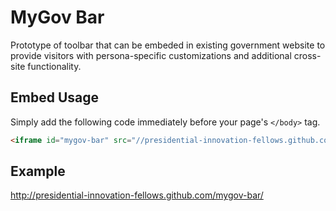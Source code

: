MyGov Bar
=========

Prototype of toolbar that can be embeded in existing government website to provide visitors with persona-specific customizations and additional cross-site functionality.

Embed Usage
-----------

Simply add the following code immediately before your page's `</body>` tag.

```html
<iframe id="mygov-bar" src="//presidential-innovation-fellows.github.com/mygov-bar/mygov-bar.html" style="bottom:0;left:0;position:fixed;height:50px;width:100%;border:none;">Alt Text</iframe>
```

Example
-------

http://presidential-innovation-fellows.github.com/mygov-bar/